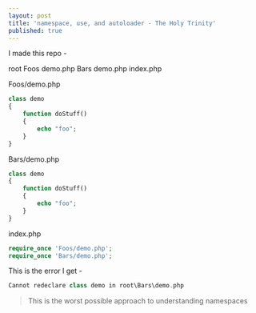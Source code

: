 ```yaml
---
layout: post
title: 'namespace, use, and autoloader - The Holy Trinity'
published: true
---
```


I made this repo -  

root
	Foos
    	demo.php
    Bars
    	demo.php
    index.php
        

Foos/demo.php
```php
class demo
{
	function doStuff()
    {
    	echo "foo";
    }
}
```

Bars/demo.php
```php
class demo
{
	function doStuff()
    {
    	echo "foo";
    }
}
```

index.php
```php
require_once 'Foos/demo.php';
require_once 'Bars/demo.php';
```

This is the error I get - 
```php
Cannot redeclare class demo in root\Bars\demo.php
```

>This is the worst possible approach to understanding namespaces




